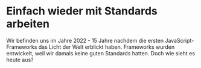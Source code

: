 # Einfach wieder mit Standards arbeiten

Wir befinden uns im Jahre 2022 - 15 Jahre nachdem die ersten JavaScript-
Frameworks das Licht der Welt erblickt haben. Frameworks wurden
entwickelt, weil wir damals keine guten Standards hatten.
Doch wie sieht es heute aus?
